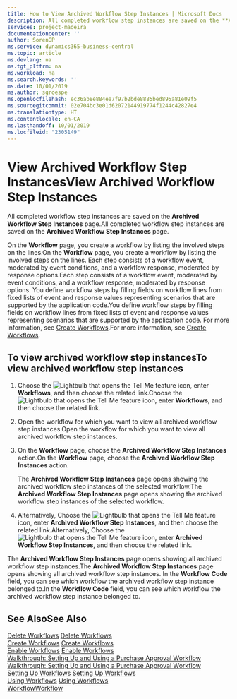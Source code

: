 ```yaml
---
title: How to View Archived Workflow Step Instances | Microsoft Docs
description: All completed workflow step instances are saved on the **Archived Workflow Step Instances** page.
services: project-madeira
documentationcenter: ''
author: SorenGP
ms.service: dynamics365-business-central
ms.topic: article
ms.devlang: na
ms.tgt_pltfrm: na
ms.workload: na
ms.search.keywords: ''
ms.date: 10/01/2019
ms.author: sgroespe
ms.openlocfilehash: ec36ab8e884ee7f97b2bde8885bed895a81e09f5
ms.sourcegitcommit: 02e704bc3e01d62072144919774f1244c42827e4
ms.translationtype: HT
ms.contentlocale: en-CA
ms.lasthandoff: 10/01/2019
ms.locfileid: "2305149"
---
```

# <a name="view-archived-workflow-step-instances"></a><span data-ttu-id="71ecb-103">View Archived Workflow Step Instances</span><span class="sxs-lookup"><span data-stu-id="71ecb-103">View Archived Workflow Step Instances</span></span>
<span data-ttu-id="71ecb-104">All completed workflow step instances are saved on the **Archived Workflow Step Instances** page.</span><span class="sxs-lookup"><span data-stu-id="71ecb-104">All completed workflow step instances are saved on the **Archived Workflow Step Instances** page.</span></span>  

 <span data-ttu-id="71ecb-105">On the **Workflow** page, you create a workflow by listing the involved steps on the lines.</span><span class="sxs-lookup"><span data-stu-id="71ecb-105">On the **Workflow** page, you create a workflow by listing the involved steps on the lines.</span></span> <span data-ttu-id="71ecb-106">Each step consists of a workflow event, moderated by event conditions, and a workflow response, moderated by response options.</span><span class="sxs-lookup"><span data-stu-id="71ecb-106">Each step consists of a workflow event, moderated by event conditions, and a workflow response, moderated by response options.</span></span> <span data-ttu-id="71ecb-107">You define workflow steps by filling fields on workflow lines from fixed lists of event and response values representing scenarios that are supported by the application code.</span><span class="sxs-lookup"><span data-stu-id="71ecb-107">You define workflow steps by filling fields on workflow lines from fixed lists of event and response values representing scenarios that are supported by the application code.</span></span> <span data-ttu-id="71ecb-108">For more information, see [Create Workflows](across-how-to-create-workflows.md).</span><span class="sxs-lookup"><span data-stu-id="71ecb-108">For more information, see [Create Workflows](across-how-to-create-workflows.md).</span></span>  

## <a name="to-view-archived-workflow-step-instances"></a><span data-ttu-id="71ecb-109">To view archived workflow step instances</span><span class="sxs-lookup"><span data-stu-id="71ecb-109">To view archived workflow step instances</span></span>  
1.  <span data-ttu-id="71ecb-110">Choose the ![Lightbulb that opens the Tell Me feature](media/ui-search/search_small.png "Tell me what you want to do") icon, enter **Workflows**, and then choose the related link.</span><span class="sxs-lookup"><span data-stu-id="71ecb-110">Choose the ![Lightbulb that opens the Tell Me feature](media/ui-search/search_small.png "Tell me what you want to do") icon, enter **Workflows**, and then choose the related link.</span></span>  
2.  <span data-ttu-id="71ecb-111">Open the workflow for which you want to view all archived workflow step instances.</span><span class="sxs-lookup"><span data-stu-id="71ecb-111">Open the workflow for which you want to view all archived workflow step instances.</span></span>  
3.  <span data-ttu-id="71ecb-112">On the **Workflow** page, choose the **Archived Workflow Step Instances** action.</span><span class="sxs-lookup"><span data-stu-id="71ecb-112">On the **Workflow** page, choose the **Archived Workflow Step Instances** action.</span></span>  

    <span data-ttu-id="71ecb-113">The **Archived Workflow Step Instances** page opens showing the archived workflow step instances of the selected workflow.</span><span class="sxs-lookup"><span data-stu-id="71ecb-113">The **Archived Workflow Step Instances** page opens showing the archived workflow step instances of the selected workflow.</span></span>  
4.  <span data-ttu-id="71ecb-114">Alternatively, Choose the ![Lightbulb that opens the Tell Me feature](media/ui-search/search_small.png "Tell me what you want to do") icon, enter **Archived Workflow Step Instances**, and then choose the related link.</span><span class="sxs-lookup"><span data-stu-id="71ecb-114">Alternatively, Choose the ![Lightbulb that opens the Tell Me feature](media/ui-search/search_small.png "Tell me what you want to do") icon, enter **Archived Workflow Step Instances**, and then choose the related link.</span></span>  

<span data-ttu-id="71ecb-115">The **Archived Workflow Step Instances** page opens showing all archived workflow step instances.</span><span class="sxs-lookup"><span data-stu-id="71ecb-115">The **Archived Workflow Step Instances** page opens showing all archived workflow step instances.</span></span> <span data-ttu-id="71ecb-116">In the **Workflow Code** field, you can see which workflow the archived workflow step instance belonged to.</span><span class="sxs-lookup"><span data-stu-id="71ecb-116">In the **Workflow Code** field, you can see which workflow the archived workflow step instance belonged to.</span></span>  

## <a name="see-also"></a><span data-ttu-id="71ecb-117">See Also</span><span class="sxs-lookup"><span data-stu-id="71ecb-117">See Also</span></span>  
 <span data-ttu-id="71ecb-118">[Delete Workflows](across-how-to-delete-workflows.md) </span><span class="sxs-lookup"><span data-stu-id="71ecb-118">[Delete Workflows](across-how-to-delete-workflows.md) </span></span>  
 <span data-ttu-id="71ecb-119">[Create Workflows](across-how-to-create-workflows.md) </span><span class="sxs-lookup"><span data-stu-id="71ecb-119">[Create Workflows](across-how-to-create-workflows.md) </span></span>  
 <span data-ttu-id="71ecb-120">[Enable Workflows](across-how-to-enable-workflows.md) </span><span class="sxs-lookup"><span data-stu-id="71ecb-120">[Enable Workflows](across-how-to-enable-workflows.md) </span></span>  
 <span data-ttu-id="71ecb-121">[Walkthrough: Setting Up and Using a Purchase Approval Workflow](walkthrough-setting-up-and-using-a-purchase-approval-workflow.md) </span><span class="sxs-lookup"><span data-stu-id="71ecb-121">[Walkthrough: Setting Up and Using a Purchase Approval Workflow](walkthrough-setting-up-and-using-a-purchase-approval-workflow.md) </span></span>  
 <span data-ttu-id="71ecb-122">[Setting Up Workflows](across-set-up-workflows.md) </span><span class="sxs-lookup"><span data-stu-id="71ecb-122">[Setting Up Workflows](across-set-up-workflows.md) </span></span>  
 <span data-ttu-id="71ecb-123">[Using Workflows](across-use-workflows.md) </span><span class="sxs-lookup"><span data-stu-id="71ecb-123">[Using Workflows](across-use-workflows.md) </span></span>  
 [<span data-ttu-id="71ecb-124">Workflow</span><span class="sxs-lookup"><span data-stu-id="71ecb-124">Workflow</span></span>](across-workflow.md)

